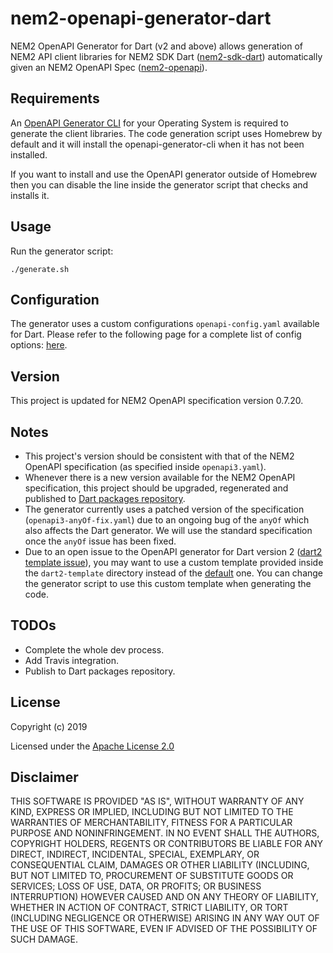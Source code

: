 # nem2-openapi-generator-dart
NEM2 OpenAPI Generator for Dart (v2 and above) allows generation of NEM2 API client libraries for NEM2 SDK Dart ([nem2-sdk-dart][nem2-sdk-dart-repo]) automatically given an NEM2 OpenAPI Spec ([nem2-openapi][nem2-openapi-spec-repo]).

## Requirements
An [OpenAPI Generator CLI][openapi-generator-cli-docs] for your Operating System is required to generate the client libraries.
The code generation script uses Homebrew by default and it will install the openapi-generator-cli when it has not been installed.

If you want to install and use the OpenAPI generator outside of Homebrew then you can disable the line inside the generator script that checks and installs it.

## Usage
Run the generator script:
```$bash
./generate.sh
```

## Configuration
The generator uses a custom configurations `openapi-config.yaml` available for Dart. Please refer to the following page for a complete list of config options: [here][openapi-genrator-dart2-configs].

## Version
This project is updated for NEM2 OpenAPI specification version 0.7.20.

## Notes
* This project's version should be consistent with that of the NEM2 OpenAPI specification (as specified inside `openapi3.yaml`). 
* Whenever there is a new version available for the NEM2 OpenAPI specification, this project should be upgraded, regenerated and published to [Dart packages repository][dart-packages-repo].
* The generator currently uses a patched version of the specification (`openapi3-anyOf-fix.yaml`) due to an ongoing bug of the `anyOf` which also affects the Dart generator. We will use the standard specification once the `anyOf` issue has been fixed.
* Due to an open issue to the OpenAPI generator for Dart version 2 ([dart2 template issue][openapi-generator-dart2-template-issue]), you may want to use a custom template provided inside the `dart2-template` directory instead of the [default][openapi-generator-dart2-default-template] one. You can change the generator script to use this custom template when generating the code.

## TODOs
* Complete the whole dev process.
* Add Travis integration.
* Publish to Dart packages repository. 

## License
Copyright (c) 2019

Licensed under the [Apache License 2.0](LICENSE)

## Disclaimer
THIS SOFTWARE IS PROVIDED "AS IS", WITHOUT WARRANTY OF ANY KIND, EXPRESS OR IMPLIED, INCLUDING BUT NOT LIMITED TO THE WARRANTIES OF MERCHANTABILITY, FITNESS FOR A PARTICULAR PURPOSE AND NONINFRINGEMENT. IN NO EVENT SHALL THE AUTHORS, COPYRIGHT HOLDERS, REGENTS OR CONTRIBUTORS BE LIABLE FOR ANY DIRECT, INDIRECT, INCIDENTAL, SPECIAL, EXEMPLARY, OR CONSEQUENTIAL CLAIM, DAMAGES OR OTHER LIABILITY (INCLUDING, BUT NOT LIMITED TO, PROCUREMENT OF SUBSTITUTE GOODS OR SERVICES; LOSS OF USE, DATA, OR PROFITS; OR BUSINESS INTERRUPTION) HOWEVER CAUSED AND ON ANY THEORY OF LIABILITY, WHETHER IN ACTION OF CONTRACT, STRICT LIABILITY, OR TORT (INCLUDING NEGLIGENCE OR OTHERWISE) ARISING IN ANY WAY OUT OF THE USE OF THIS SOFTWARE, EVEN IF ADVISED OF THE POSSIBILITY OF SUCH DAMAGE.

[nem2-sdk-dart-repo]: https://github.com/fajarvm/nem2-sdk-dart
[nem2-openapi-spec-repo]: https://github.com/nemtech/nem2-openapi/tree/master/spec
[openapi-generator-cli-docs]: https://openapi-generator.tech/docs/installation
[openapi-generator-anyof-issue634]: https://github.com/OpenAPITools/openapi-generator/issues/634
[openapi-generator-dart2-template-issue]: https://github.com/OpenAPITools/openapi-generator/pull/3656
[openapi-generator-dart2-default-template]: https://github.com/OpenAPITools/openapi-generator/tree/master/modules/openapi-generator/src/main/resources/dart2
[openapi-genrator-dart2-configs]: https://openapi-generator.tech/docs/generators/dart
[dart-packages-repo]: https://pub.dev